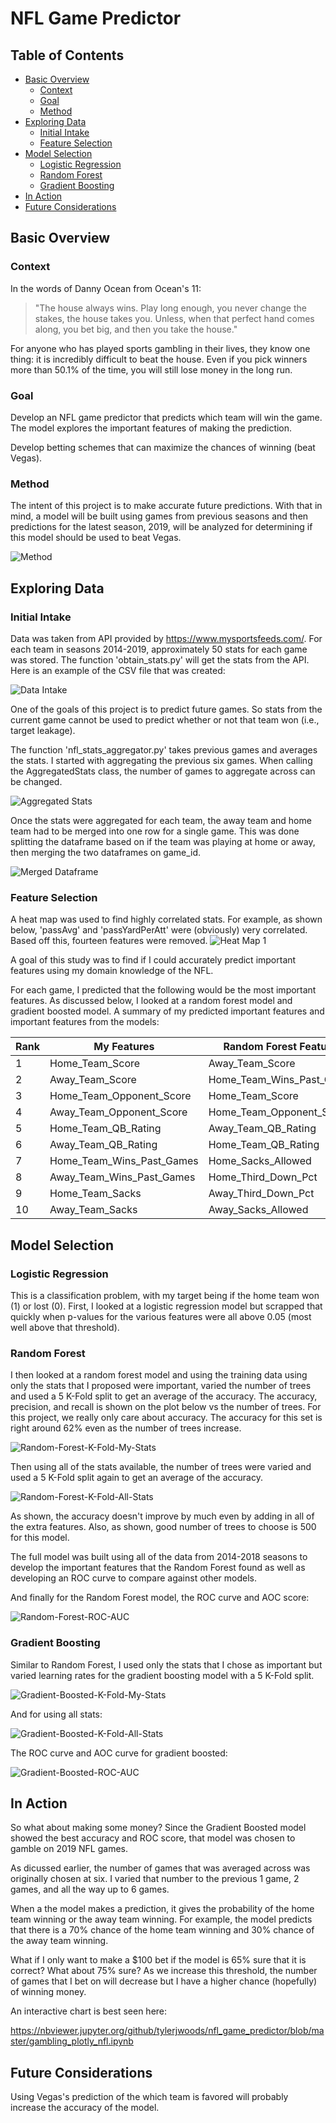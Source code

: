 # NFL Game Predictor

## Table of Contents

- [Basic Overview](#basic-overview)
  - [Context](#context)
  - [Goal](#goal)
  - [Method](#method)
- [Exploring Data](#exploring-data)
  - [Initial Intake](#initial-intake)
  - [Feature Selection](#feature-selection)
- [Model Selection](#model-selection)
  - [Logistic Regression](#logistic-regression)
  - [Random Forest](#random-forest)
  - [Gradient Boosting](#gradient-boosting)
- [In Action](#in-action)
- [Future Considerations](#future-considerations)

## Basic Overview

### Context

In the words of Danny Ocean from Ocean's 11:

>"The house always wins. Play long enough, you never change the stakes, the house takes you. Unless, when that perfect hand comes along, you bet big, and then you take the house."

For anyone who has played sports gambling in their lives, they know one thing: it is incredibly difficult to beat the house. Even if you pick winners more than 50.1% of the time, you will still lose money in the long run.

### Goal

Develop an NFL game predictor that predicts which team will win the game. The model explores the important features of making the prediction.

Develop betting schemes that can maximize the chances of winning (beat Vegas).

### Method

The intent of this project is to make accurate future predictions. With that in mind, a model will be built using games from previous seasons and then predictions for the latest season, 2019, will be analyzed for determining if this model should be used to beat Vegas.

![Method](images/method.png)

## Exploring Data

### Initial Intake

Data was taken from API provided by https://www.mysportsfeeds.com/. For each team in seasons 2014-2019, approximately 50 stats for each game was stored. The function 'obtain_stats.py' will get the stats from the API. Here is an example of the CSV file that was created:

![Data Intake](images/data_intake.png)

One of the goals of this project is to predict future games. So stats from the current game cannot be used to predict whether or not that team won (i.e., target leakage). 

The function 'nfl_stats_aggregator.py' takes previous games and averages the stats. I started with aggregating the previous six games. When calling the AggregatedStats class, the number of games to aggregate across can be changed.

![Aggregated Stats](images/aggregated_stats.png)

Once the stats were aggregated for each team, the away team and home team had to be merged into one row for a single game. This was done splitting the dataframe based on if the team was playing at home or away, then merging the two dataframes on game_id.

![Merged Dataframe](images/merged_dataframe.png)

### Feature Selection

A heat map was used to find highly correlated stats. For example, as shown below, 'passAvg' and 'passYardPerAtt' were (obviously) very correlated. Based off this, fourteen features were removed.
![Heat Map 1](images/heat_map_1.png)

A goal of this study was to find if I could accurately predict important features using my domain knowledge of the NFL.

For each game, I predicted that the following would be the most important features. As discussed below, I looked at a random forest model and gradient boosted model. A summary of my predicted important features and important features from the models:

| Rank         | My Features               | Random Forest Features    | Gradient Boosted Features   | 
| -------------| -------------             | -------------             |-------------                |
| 1            | Home_Team_Score           | Away_Team_Score           | Away_Team_Score             |
| 2            | Away_Team_Score           | Home_Team_Wins_Past_Games | Home_Team_Wins_Past_Games   |
| 3            | Home_Team_Opponent_Score  | Home_Team_Score           | Home_Team_Score             |
| 4            | Away_Team_Opponent_Score  | Home_Team_Opponent_Score  | Home_Team_Punt_Inside_20_Pct|
| 5            | Home_Team_QB_Rating       | Away_Team_QB_Rating       | Home_Team_Opponent_Score    |
| 6            | Away_Team_QB_Rating       | Home_Team_QB_Rating       | Home_Team_Sacks_Allowed     |
| 7            | Home_Team_Wins_Past_Games | Home_Sacks_Allowed        | Away_Team_Sacks_Allowed     |
| 8            | Away_Team_Wins_Past_Games | Home_Third_Down_Pct       | Away_Team_QB_Rating         |
| 9            | Home_Team_Sacks           | Away_Third_Down_Pct       | Home_Team_Third_Down_Pct    |
| 10           | Away_Team_Sacks           | Away_Sacks_Allowed        | Home_Team_Sack_Yards        |

## Model Selection

### Logistic Regression

This is a classification problem, with my target being if the home team won (1) or lost (0). First, I looked at a logistic regression model but scrapped that quickly when p-values for the various features were all above 0.05 (most well above that threshold).

### Random Forest

I then looked at a random forest model and using the training data using only the stats that I proposed were important, varied the number of trees and used a 5 K-Fold split to get an average of the accuracy. The accuracy, precision, and recall is shown on the plot below vs the number of trees. For this project, we really only care about accuracy. The accuracy for this set is right around 62% even as the number of trees increase.

![Random-Forest-K-Fold-My-Stats](images/rand_fore_vary_num_trees_my_stats.png)


Then using all of the stats available, the number of trees were varied and used a 5 K-Fold split again to get an average of the accuracy.

![Random-Forest-K-Fold-All-Stats](images/rand_fore_vary_num_trees.png)

As shown, the accuracy doesn't improve by much even by adding in all of the extra features. Also, as shown, good number of trees to choose is 500 for this model.

The full model was built using all of the data from 2014-2018 seasons to develop the important features that the Random Forest found as well as developing an ROC curve to compare against other models.

And finally for the Random Forest model, the ROC curve and AOC score:

![Random-Forest-ROC-AUC](images/rand_fore_roc_curve.png)

### Gradient Boosting

Similar to Random Forest, I used only the stats that I chose as important but varied learning rates for the gradient boosting model with a 5 K-Fold split.

![Gradient-Boosted-K-Fold-My-Stats](images/gradient_boost_vary_learning_rate_my_stats.png)

And for using all stats:

![Gradient-Boosted-K-Fold-All-Stats](images/gradient_boost_vary_learning_rate_all_stats.png)


The ROC curve and AOC curve for gradient boosted:

![Gradient-Boosted-ROC-AUC](images/gradient_boost_roc_curve.png)

## In Action

So what about making some money? Since the Gradient Boosted model showed the best accuracy and ROC score, that model was chosen to gamble on 2019 NFL games.

As dicussed earlier, the number of games that was averaged across was originally chosen at six. I varied that number to the previous 1 game, 2 games, and all the way up to 6 games.

When a the model makes a prediction, it gives the probability of the home team winning or the away team winning. For example, the model predicts that there is a 70% chance of the home team winning and 30% chance of the away team winning.

What if I only want to make a $100 bet if the model is 65% sure that it is correct? What about 75% sure? As we increase this threshold, the number of games that I bet on will decrease but I have a higher chance (hopefully) of winning money.

An interactive chart is best seen here:

https://nbviewer.jupyter.org/github/tylerjwoods/nfl_game_predictor/blob/master/gambling_plotly_nfl.ipynb

## Future Considerations

Using Vegas's prediction of the which team is favored will probably increase the accuracy of the model.